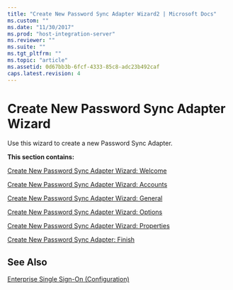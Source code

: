 ```yaml
---
title: "Create New Password Sync Adapter Wizard2 | Microsoft Docs"
ms.custom: ""
ms.date: "11/30/2017"
ms.prod: "host-integration-server"
ms.reviewer: ""
ms.suite: ""
ms.tgt_pltfrm: ""
ms.topic: "article"
ms.assetid: 0d67bb3b-6fcf-4333-85c8-adc23b492caf
caps.latest.revision: 4
---
```

# Create New Password Sync Adapter Wizard
Use this wizard to create a new Password Sync Adapter.  
  
 **This section contains:**  
  
 [Create New Password Sync Adapter Wizard: Welcome](../core/create-new-password-sync-adapter-wizard-welcome1.md)  
  
 [Create New Password Sync Adapter Wizard: Accounts](../core/create-new-password-sync-adapter-wizard-accounts1.md)  
  
 [Create New Password Sync Adapter Wizard: General](../core/create-new-password-sync-adapter-wizard-general1.md)  
  
 [Create New Password Sync Adapter Wizard: Options](../core/create-new-password-sync-adapter-wizard-options2.md)  
  
 [Create New Password Sync Adapter Wizard: Properties](../core/create-new-password-sync-adapter-wizard-properties2.md)  
  
 [Create New Password Sync Adapter: Finish](../core/create-new-password-sync-adapter-finish1.md)  
  
## See Also  
 [Enterprise Single Sign-On (Configuration)](../core/enterprise-single-sign-on-configuration-2.md)